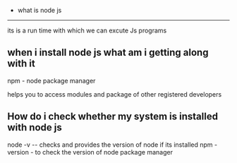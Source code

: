 
- what is node js 
-------------------
its is a run time with which we can excute Js programs

when i install node js what am i getting along with it
-----------------------------
npm - node package manager

helps you to access modules and package of other registered developers

How do i check whether my system is installed with node js
-----------------------------------
node -v  -- checks and provides the version of node if its installed
npm -version  - to check the version of node package manager

